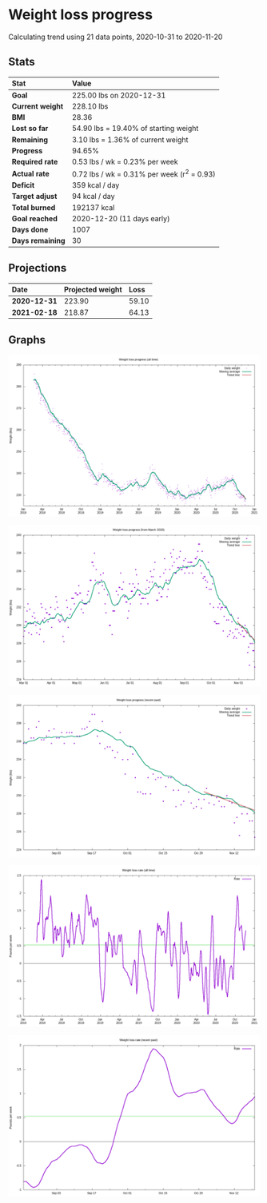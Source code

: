 # Weight loss progress

Calculating trend using 21 data points, 2020-10-31 to 2020-11-20

## Stats

Stat|Value
:-|:-
**Goal**|225.00 lbs on 2020-12-31
**Current weight**|228.10 lbs
**BMI**|28.36
**Lost so far**|54.90 lbs = 19.40% of starting weight
**Remaining**|3.10 lbs =  1.36% of current  weight
**Progress**|94.65%
**Required rate**|0.53 lbs / wk = 0.23% per week
**Actual rate**|0.72 lbs / wk = 0.31% per week  (r<sup>2</sup> = 0.93)
**Deficit**|359 kcal / day
**Target adjust**|94 kcal / day
**Total burned**|192137 kcal
**Goal reached**|2020-12-20 (11 days early)
**Days done**|1007
**Days remaining**|30

## Projections

Date|Projected weight|Loss
:-|:-|:-
**2020-12-31**|223.90|59.10
**2021-02-18**|218.87|64.13

## Graphs

![](weight-graph-alltime.png)

![](weight-graph-covid.png)

![](weight-graph-recent.png)

![](rate-graph-alltime.png)

![](rate-graph-recent.png)
